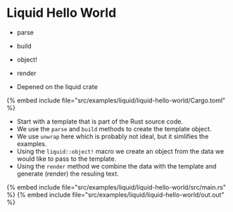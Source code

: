 # Liquid Hello World

* parse
* build
* object!
* render

* Depened on the liquid crate

{% embed include file="src/examples/liquid/liquid-hello-world/Cargo.toml" %}

* Start with a template that is part of the Rust source code.
* We use the `parse` and `build` methods to create the template object.
* We use `unwrap` here which is probably not ideal, but it simlifies the examples.
* Using the `liquid::object!` macro we create an object from the data we would like to pass to the template.
* Using the `render` method we combine the data with the template and generate (render) the resuling text.


{% embed include file="src/examples/liquid/liquid-hello-world/src/main.rs" %}
{% embed include file="src/examples/liquid/liquid-hello-world/out.out" %}


